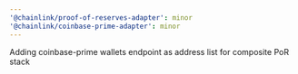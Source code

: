 ```yaml
---
'@chainlink/proof-of-reserves-adapter': minor
'@chainlink/coinbase-prime-adapter': minor
---
```


Adding coinbase-prime wallets endpoint as address list for composite PoR stack
